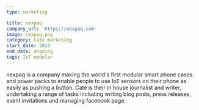 ```yaml
---
type: marketing

title: nexpaq
company_url: 'https://nexpaq.com'
image: nexpaq.png
category: Cate marketing
start_date: 2015
end_date: ongoing
tags: IoT modular
---
```


nexpaq is a company making the world's first modular smart phone cases and power packs to enable people to use IoT sensors on their phone as easily as pushing a button. Cate is their in house journalist and writer, undertaking a range of tasks including writing blog posts, press releases, event invitations and managing facebook page.
